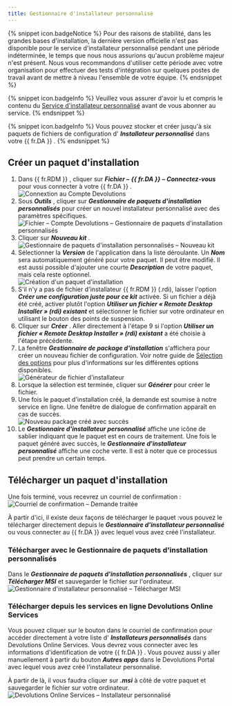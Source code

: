 ```yaml
---
title: Gestionnaire d'installateur personnalisé
---
```

{% snippet icon.badgeNotice %} 
Pour des raisons de stabilité, dans les grandes bases d'installation, la dernière version officielle n'est pas disponible pour le service d'installateur personnalisé pendant une période indéterminée, le temps que nous nous assurions qu'aucun problème majeur n'est présent. Nous vous recommandons d'utiliser cette période avec votre organisation pour effectuer des tests d'intégration sur quelques postes de travail avant de mettre à niveau l'ensemble de votre équipe. 
{% endsnippet %}
 
{% snippet icon.badgeInfo %} 
Veuillez vous assurer d'avoir lu et compris le contenu du [Service d'installateur personnalisé](/fr/rdm/windows/installation/client/custom-installer-service/) avant de vous abonner au service. 
{% endsnippet %}
 
{% snippet icon.badgeInfo %} 
Vous pouvez stocker et créer jusqu'à six paquets de fichiers de configuration d' ***Installateur personnalisé*** dans votre {{ fr.DA }} . 
{% endsnippet %}
 
## Créer un paquet d'installation 

1. Dans {{ fr.RDM }} , cliquer sur ***Fichier –*** ***{{ fr.DA }}*** ***– Connectez-vous***   pour vous connecter à votre {{ fr.DA }} .  
![Connextion au Compte Devolutions](https://webdevolutions.azureedge.net/docs/fr/rdm/windows/RdmWin4015.png) 
1. Sous ***Outils*** , cliquer sur ***Gestionnaire de paquets d'installation personnalisés*** pour créer un nouvel installateur personnalisé avec des paramètres spécifiques.  
![Fichier – Compte Devolutions – Gestionnaire de paquets d'installation personnalisés](https://webdevolutions.azureedge.net/docs/fr/rdm/windows/clip11247.png) 
1. Cliquer sur ***Nouveau kit*** .  
![Gestionnaire de paquets d'installation personnalisés – Nouveau kit](https://webdevolutions.azureedge.net/docs/fr/rdm/windows/clip11251.png) 
1. Sélectionner la ***Version*** de l'application dans la liste déroulante. Un ***Nom*** sera automatiquement généré pour votre paquet. Il peut être modifié. Il est aussi possible d'ajouter une courte ***Description*** de votre paquet, mais cela reste optionnel.  
![Création d'un paquet d'installation](https://webdevolutions.azureedge.net/docs/fr/rdm/windows/clip11252.png) 
1. S'il n'y a pas de fichier d'installateur {{ fr.RDM }} (.rdi), laisser l'option ***Créer une configuration juste pour ce kit*** activée. Si un fichier a déjà été créé, activer plutôt l'option ***Utiliser un fichier « Remote Desktop Installer » (rdi) existant*** et sélectionner le fichier sur votre ordinateur en utilisant le bouton des points de suspension. 
1. Cliquer sur ***Créer*** . Aller directement à l'étape 9 si l'option ***Utiliser un fichier « Remote Desktop Installer » (rdi) existant*** a été choisie à l'étape précédente. 
1. La fenêtre ***Gestionnaire de package d'installation*** s'affichera pour créer un nouveau fichier de configuration. Voir notre guide de [Sélection des options](/fr/rdm/windows/installation/client/custom-installer-service/installer-file-generator/option-selection/) pour plus d'informations sur les différentes options disponibles.  
![Générateur de fichier d'installateur](https://webdevolutions.azureedge.net/docs/fr/rdm/windows/clip11253.png) 
1. Lorsque la sélection est terminée, cliquer sur ***Générer*** pour créer le fichier. 
1. Une fois le paquet d'installation créé, la demande est soumise à notre service en ligne. Une fenêtre de dialogue de confirmation apparaît en cas de succès.  
![Nouveau package créé avec succès](https://webdevolutions.azureedge.net/docs/fr/rdm/windows/clip10477.png) 
1. Le ***Gestionnaire d'installateur personnalisé*** affiche une icône de sablier indiquant que le paquet est en cours de traitement. Une fois le paquet généré avec succès, le ***Gestionnaire d'installateur personnalisé*** affiche une coche verte. Il est à noter que ce processus peut prendre un certain temps. 

## Télécharger un paquet d'installation 

Une fois terminé, vous recevrez un courriel de confirmation :  
![Courriel de confirmation – Demande traitée](https://webdevolutions.azureedge.net/docs/fr/rdm/windows/clip11254.png) 

À partir d'ici, il existe deux façons de télécharger le paquet :vous pouvez le télécharger directement depuis le ***Gestionnaire d'installateur personnalisé*** ou vous connecter au {{ fr.DA }} avec lequel vous avez créé l'installateur. 

### Télécharger avec le Gestionnaire de paquets d'installation personnalisés 

Dans le ***Gestionnaire de paquets d'installation personnalisés*** , cliquer sur ***Télécharger MSI*** et sauvegarder le fichier sur l'ordinateur.  
![Gestionnaire d'installateur personnalisé – Télécharger MSI](https://webdevolutions.azureedge.net/docs/fr/rdm/windows/clip11257.png) 

### Télécharger depuis les services en ligne Devolutions Online Services 

Vous pouvez cliquer sur le bouton  dans le courriel de confirmation pour accéder directement à votre liste d' ***Installateurs personnalisés*** dans Devolutions Online Services. Vous devrez vous connecter avec les informations d'identification de votre {{ fr.DA }} . Vous pouvez aussi y aller manuellement à partir du bouton ***Autres apps*** dans le Devolutions Portal avec lequel vous avez créé l'installateur personnalisé.  

À partir de là, il vous faudra cliquer sur ***.msi*** à côté de votre paquet et sauvegarder le fichier sur votre ordinateur.  
![Devolutions Online Services – Installateur personnalisé](https://webdevolutions.azureedge.net/docs/fr/rdm/windows/clip11258.png) 

